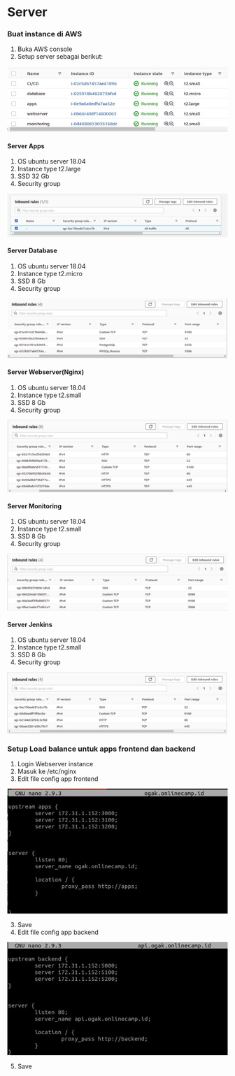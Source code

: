 # Server

### Buat instance di AWS
1. Buka AWS console
2. Setup server sebagai berikut:

![02](screenshot/gambar1.jpg) <br />

#### Server Apps
1. OS ubuntu server 18.04 
2. Instance type t2.large
3. SSD 32 Gb
4. Security group

![02](screenshot/gambar2.jpg) <br />

#### Server Database
1. OS ubuntu server 18.04 
2. Instance type t2.micro
3. SSD 8 Gb
4. Security group

![02](screenshot/gambar2a.jpg) <br />

#### Server Webserver(Nginx)
1. OS ubuntu server 18.04 
2. Instance type t2.small
3. SSD 8 Gb
4. Security group

![02](screenshot/gambar2b.jpg) <br />

#### Server Monitoring
1. OS ubuntu server 18.04 
2. Instance type t2.small
3. SSD 8 Gb
4. Security group

![02](screenshot/gambar2d.jpg) <br />

#### Server Jenkins
1. OS ubuntu server 18.04 
2. Instance type t2.small
3. SSD 8 Gb
4. Security group

![02](screenshot/gambar2c.jpg) <br />


### Setup Load balance untuk apps frontend dan backend
1. Login Webserver instance
2. Masuk ke /etc/nginx
3. Edit file config app frontend

![02](screenshot/gambar3a.jpg) <br />

3. Save
4. Edit file config app backend

![02](screenshot/gambar3b.jpg) <br />

5. Save
